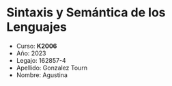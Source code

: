 # Sintaxis y Semántica de los Lenguajes

* Curso: **K2006**
* Año: 2023
* Legajo: 162857-4
* Apellido: Gonzalez Tourn
* Nombre: Agustina
